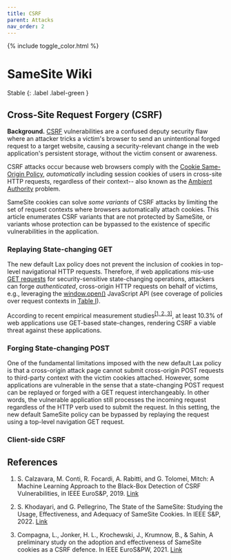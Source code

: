 ```yaml
---
title: CSRF
parent: Attacks
nav_order: 2
---
```


{% include toggle_color.html %}

# SameSite Wiki

Stable
{: .label .label-green }

## Cross-Site Request Forgery (CSRF)


**Background.** [CSRF](https://cheatsheetseries.owasp.org/cheatsheets/Cross-Site_Request_Forgery_Prevention_Cheat_Sheet.html) vulnerabilities are a confused deputy security flaw where an attacker
tricks a victim's browser to send an unintentional forged request to a target website, causing a security-relevant change in the web application's persistent storage, without the victim consent or awareness.

CSRF attacks occur because web browsers comply with the [Cookie Same-Origin Policy](https://crypto.stanford.edu/cs142/lectures/10-cookie-security.pdf), *automatically* including session cookies of users in cross-site HTTP requests, regardless of their context-- also known as the [Ambient Authority](https://datatracker.ietf.org/doc/html/draft-ietf-httpbis-rfc6265bis-05#section-8.2) problem.

SameSite cookies can solve *some variants* of CSRF attacks by limiting the set of request contexts where browsers automatically attach cookies. This article enumerates 
CSRF variants that are not protected by SameSite, or variants whose protection can be bypassed to the existence of specific vulnerabilities in the application.


### Replaying State-changing GET 


The new default Lax policy does not prevent the inclusion of cookies in top-level navigational HTTP requests. Therefore, if web applications mis-use [GET requests](https://www.rfc-editor.org/rfc/rfc2616#section-9.3) for security-sensitive state-changing operations, attackers can forge *authenticated*, cross-origin HTTP requests on behalf of victims, e.g., leveraging the [window.open()](https://developer.mozilla.org/en-US/docs/Web/API/Window/open) JavaScript API (see coverage of policies over request contexts in [Table I](/same-site-wiki/docs/policies/overview#overview-of-samesite-policies)).

According to recent empirical measurement studies<sup>[\[1, 2, 3\]](#references)</sup>, at least 10.3% of web applications use GET-based state-changes, rendering CSRF a viable threat against these applications. 


### Forging State-changing POST 

One of the fundamental limitations imposed with the new default Lax policy is that a cross-origin attack page cannot submit cross-origin POST requests to third-party context with the victim cookies attached. However, some applications are vulnerable in the sense that a state-changing POST request can be replayed or forged with a GET request interchangeably. In other words, the vulnerable application still processes the incoming request regardless of the HTTP verb used to submit the request. In this setting, the new default SameSite policy can be bypassed by replaying the request using a top-level navigation GET request.



### Client-side CSRF






## References

1. S. Calzavara, M. Conti, R. Focardi, A. Rabitti, and G. Tolomei, Mitch: A Machine Learning Approach to the Black-Box Detection of CSRF Vulnerabilities, in IEEE EuroS&P, 2019. [Link](https://ieeexplore.ieee.org/document/8806728)

2.  S. Khodayari, and G. Pellegrino, The State of the SameSite: Studying the Usage, Effectiveness, and Adequacy of SameSite Cookies. In IEEE S&P, 2022. [Link](https://www.computer.org/csdl/proceedings-article/sp/2022/131600a312/1wKCekDtj8Y)

3. Compagna, L., Jonker, H. L., Krochewski, J., Krumnow, B., & Sahin, A preliminary study on the adoption and effectiveness of SameSite cookies as a CSRF defence. In IEEE EuroS&PW, 2021. [Link](https://doi.org/10.1109/eurospw54576.2021.00012)

